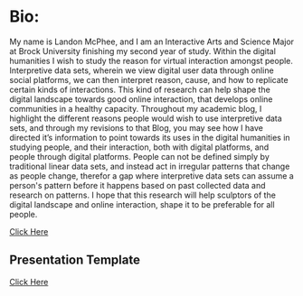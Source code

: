 # Bio:

My name is Landon McPhee, and I am an Interactive Arts and Science Major at Brock University finishing my second year of study. Within the digital humanities I wish to study the reason for virtual interaction amongst people. Interpretive data sets, wherein we view digital user data through online social platforms, we can then interpret reason, cause, and how to replicate certain kinds of interactions. This kind of research can help shape the digital landscape towards good online interaction, that develops online communities in a healthy capacity. Throughout my academic blog, I highlight the different reasons people would wish to use interpretive data sets, and through my revisions to that Blog, you may see how I have directed it’s information to point towards its uses in the digital humanities in studying people, and their interaction, both with digital platforms, and people through digital platforms. People can not be defined simply by traditional linear data sets, and instead act in irregular patterns that change as people change, therefor a gap where interpretive data sets can assume a person's pattern before it happens based on past collected data and research on patterns. I hope that this research will help sculptors of the digital landscape and online interaction, shape it to be preferable for all people.






  [Click Here](Blog)

## Presentation Template
[Click Here](reveal/index.html)
